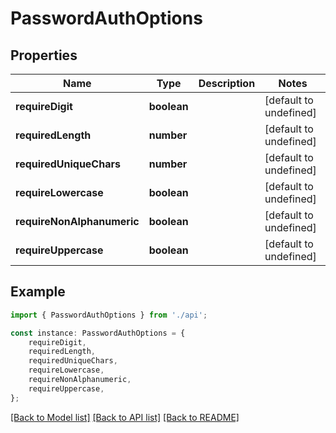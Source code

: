 # PasswordAuthOptions


## Properties

Name | Type | Description | Notes
------------ | ------------- | ------------- | -------------
**requireDigit** | **boolean** |  | [default to undefined]
**requiredLength** | **number** |  | [default to undefined]
**requiredUniqueChars** | **number** |  | [default to undefined]
**requireLowercase** | **boolean** |  | [default to undefined]
**requireNonAlphanumeric** | **boolean** |  | [default to undefined]
**requireUppercase** | **boolean** |  | [default to undefined]

## Example

```typescript
import { PasswordAuthOptions } from './api';

const instance: PasswordAuthOptions = {
    requireDigit,
    requiredLength,
    requiredUniqueChars,
    requireLowercase,
    requireNonAlphanumeric,
    requireUppercase,
};
```

[[Back to Model list]](../README.md#documentation-for-models) [[Back to API list]](../README.md#documentation-for-api-endpoints) [[Back to README]](../README.md)
